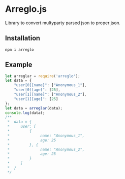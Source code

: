 # Arreglo.js
Library to convert multyparty parsed json to proper json.

## Installation
```npm i arreglo```

## Example
 ```javascript
 let arreglar = require('arreglo'); 
 let data = { 
     "user[0][name]": ["Anonymous_1"], 
     "user[0][age]": [25], 
     "user[1][name]": ["Anonymous_2"], 
     "user[1][age]": [25] 
 };
 let data = arreglar(data);
 console.log(data);
 /**
  *  data = {
  *     user: [
  *         {
  *              name: "Anonymous_1",
  *              age: 25     
  *         }, {
  *              name: "Anonymous_2",
  *              age: 25
  *         }
  *     ]
  *  }
  */ 
```